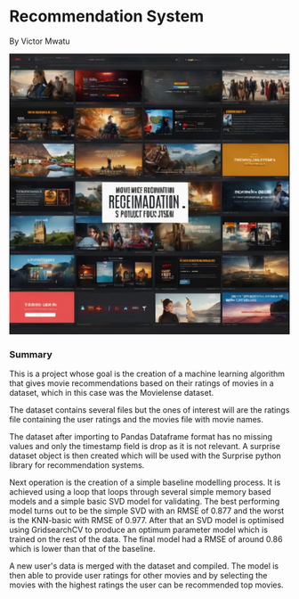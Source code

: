 # Recommendation System
By Victor Mwatu

<div>
<center><img src="image0_0 (1).jpg"/></center>
</div>

### Summary

This is a project whose goal is the creation of a machine learning algorithm that gives movie recommendations based on their ratings of movies in a dataset, which in this case was the Movielense dataset. 

The dataset contains several files but the ones of interest will are the ratings file containing the user ratings and the movies file with movie names.

The dataset after importing to Pandas Dataframe format has no missing values and only the timestamp field is drop as it is not relevant. A surprise dataset object is then created which will be used with the Surprise python library for recommendation systems.

Next operation is the creation of a simple baseline modelling process. It is achieved using a loop that loops through several simple memory based models and a simple basic SVD model for validating. The best performing model turns out to be the simple SVD with an RMSE of 0.877 and the worst is the KNN-basic with RMSE of 0.977. After that an SVD model is optimised using GridsearchCV to produce an optimum parameter model which is trained on the rest of the data. The final model had a RMSE of around 0.86 which is lower than that of the baseline.

A new user's data is merged with the dataset and compiled. The model is then able to provide user ratings for other movies and by selecting the movies with the highest ratings the user can be recommended top movies.

